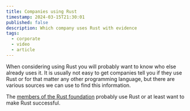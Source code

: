 ```yaml
---
title: Companies using Rust
timestamp: 2024-03-15T21:30:01
published: false
description: Which company uses Rust with evidence
tags:
  - corporate
  - video
  - article
---
```


When considering using Rust you will probably want to know who else already uses it. It is usually not easy to get companies tell you if they use Rust or for that matter
any other programming language, but there are various sources we can use to find this information.

The [members of the Rust foundation](https://foundation.rust-lang.org/members/) probably use Rust or at least want to make Rust successful.

